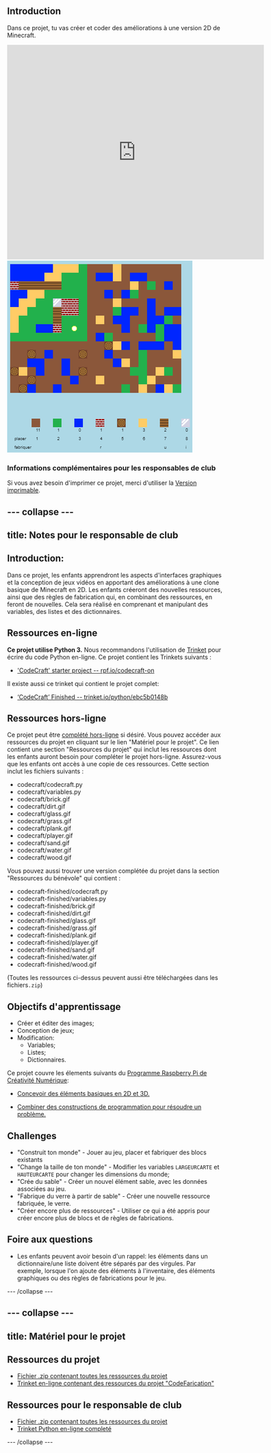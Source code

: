 ## Introduction

Dans ce projet, tu vas créer et coder des améliorations à une version 2D de Minecraft.

<div class="trinket">
  <iframe src="https://trinket.io/embed/python/ebc5b0148b?outputOnly=true&start=result" width="600" height="500" frameborder="0" marginwidth="0" marginheight="0" allowfullscreen>
  </iframe>
  <img src="images/craft-finished.png">
</div>

### Informations complémentaires pour les responsables de club

Si vous avez besoin d'imprimer ce projet, merci d'utiliser la [Version imprimable](https://projects.raspberrypi.org/en/projects/codecraft/print).

## \--- collapse \---

## title: Notes pour le responsable de club

## Introduction:

Dans ce projet, les enfants apprendront les aspects d'interfaces graphiques et la conception de jeux vidéos en apportant des améliorations à une clone basique de Minecraft en 2D. Les enfants créeront des nouvelles ressources, ainsi que des règles de fabrication qui, en combinant des ressources, en feront de nouvelles. Cela sera réalisé en comprenant et manipulant des variables, des listes et des dictionnaires.

## Ressources en-ligne

**Ce projet utilise Python 3.** Nous recommandons l'utilisation de [Trinket](https://trinket.io/) pour écrire du code Python en-ligne. Ce projet contient les Trinkets suivants :

+ ['CodeCraft' starter project -- rpf.io/codecraft-on](http://rpf.io/codecraft-on)

Il existe aussi ce trinket qui contient le projet complet:

+ [‘CodeCraft’ Finished -- trinket.io/python/ebc5b0148b](https://trinket.io/python/ebc5b0148b)

## Ressources hors-ligne

Ce projet peut être [complété hors-ligne](https://www.codeclubprojects.org/en-GB/resources/python-working-offline/) si désiré. Vous pouvez accéder aux ressources du projet en cliquant sur le lien "Matériel pour le projet". Ce lien contient une section "Ressources du projet" qui inclut les ressources dont les enfants auront besoin pour compléter le projet hors-ligne. Assurez-vous que les enfants ont accès à une copie de ces ressources. Cette section inclut les fichiers suivants :

+ codecraft/codecraft.py
+ codecraft/variables.py
+ codecraft/brick.gif
+ codecraft/dirt.gif
+ codecraft/glass.gif
+ codecraft/grass.gif
+ codecraft/plank.gif
+ codecraft/player.gif
+ codecraft/sand.gif
+ codecraft/water.gif
+ codecraft/wood.gif

Vous pouvez aussi trouver une version complétée du projet dans la section "Ressources du bénévole" qui contient :

+ codecraft-finished/codecraft.py
+ codecraft-finished/variables.py
+ codecraft-finished/brick.gif
+ codecraft-finished/dirt.gif
+ codecraft-finished/glass.gif
+ codecraft-finished/grass.gif
+ codecraft-finished/plank.gif
+ codecraft-finished/player.gif
+ codecraft-finished/sand.gif
+ codecraft-finished/water.gif
+ codecraft-finished/wood.gif

(Toutes les ressources ci-dessus peuvent aussi être téléchargées dans les fichiers`.zip`)

## Objectifs d'apprentissage

+ Créer et éditer des images;
+ Conception de jeux;
+ Modification: 
    + Variables;
    + Listes;
    + Dictionnaires.

Ce projet couvre les élements suivants du [Programme Raspberry Pi de Créativité Numérique](http://rpf.io/curriculum):

+ [Concevoir des éléments basiques en 2D et 3D.](https://www.raspberrypi.org/curriculum/design/creator)

+ [Combiner des constructions de programmation pour résoudre un problème.](https://www.raspberrypi.org/curriculum/programming/builder)

## Challenges

+ "Construit ton monde" - Jouer au jeu, placer et fabriquer des blocs existants
+ "Change la taille de ton monde" - Modifier les variables `LARGEURCARTE` et `HAUTEURCARTE` pour changer les dimensions du monde;
+ "Crée du sable" - Créer un nouvel élément sable, avec les données associées au jeu.
+ "Fabrique du verre à partir de sable" - Créer une nouvelle ressource fabriquée, le verre.
+ "Créer encore plus de ressources" - Utiliser ce qui a été appris pour créer encore plus de blocs et de règles de fabrications.

## Foire aux questions

+ Les enfants peuvent avoir besoin d'un rappel: les éléments dans un dictionnaire/une liste doivent être séparés par des virgules. Par exemple, lorsque l'on ajoute des éléments à l'inventaire, des éléments graphiques ou des règles de fabrications pour le jeu.

\--- /collapse \---

## \--- collapse \---

## title: Matériel pour le projet

## Ressources du projet

+ [Fichier .zip contenant toutes les ressources du projet](resources/codecraft-resources.zip)
+ [Trinket en-ligne contenant des ressources du projet "CodeFarication"](http://rpf.io/codecraft-on)

## Ressources pour le responsable de club

+ [Fichier .zip contenant toutes les ressources du projet](solutions/codecraft-solution.zip)
+ [Trinket Python en-ligne completé](https://trinket.io/python/ebc5b0148b)

\--- /collapse \---